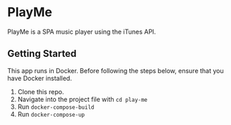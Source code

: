 # PlayMe

PlayMe is a SPA music player using the iTunes API.

## Getting Started
This app runs in Docker. Before following the steps below, ensure that you have Docker installed.
1. Clone this repo.
2. Navigate into the project file with `cd play-me`
3. Run `docker-compose-build`
4. Run `docker-compose-up`
